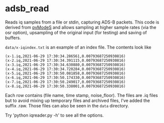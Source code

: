 # adsb_read

Reads iq samples from a file or stdin, capturing ADS-B packets. This code is derived
from [pyModeS](https://pypi.org/project/pyModeS/) and allows sampling
at higher sample rates (via the osr option), upsampling of the original
input (for testing) and saving of buffers.

```data/x-iqindex.txt``` is an example of an index file. The contents look like
```
(x-1.iq,2021-06-29 17:30:34.286561,0.00793687250930816)
(x-2.iq,2021-06-29 17:30:34.391115,0.00793687250930816)
(x-3.iq,2021-06-29 17:30:34.630880,0.00793687250930816)
(x-4.iq,2021-06-29 17:30:34.720284,0.00793687250930816)
(x-5.iq,2021-06-29 17:30:50.081858,0.00793687250930816)
(x-6.iq,2021-06-29 17:30:50.174330,0.00793687250930816)
(x-7.iq,2021-06-29 17:30:50.249017,0.00793687250930816)
(x-8.iq,2021-06-29 17:30:50.338001,0.00793687250930816)
```
Each row contains (file name, time stamp, noise_floor). The files are 
.iq files but to avoid mixing up temporary files and archived files,
I've added the suffix .raw. Those files can also be seen in the
```data``` directory.


Try 'python iqreader.py -h' to see all the options.
